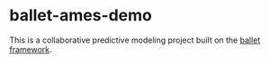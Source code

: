# ballet-ames-demo

This is a collaborative predictive modeling project built on the [ballet framework](https://github.com/HDI-Project/ballet).
